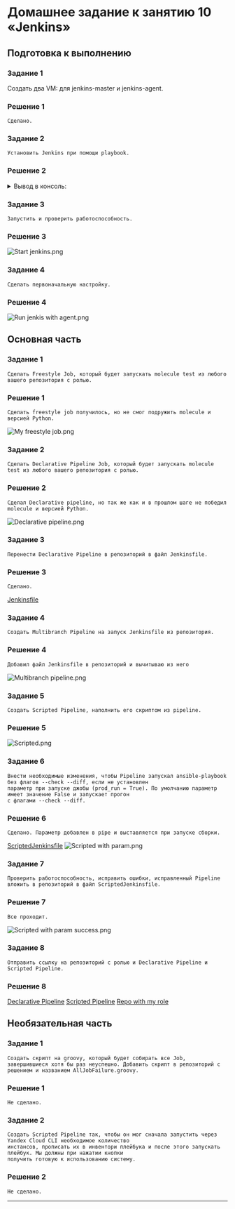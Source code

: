 # Домашнее задание к занятию 10 «Jenkins»

## Подготовка к выполнению

### Задание 1
   Создать два VM: для jenkins-master и jenkins-agent.

### Решение 1
    Сделано.

### Задание 2
    Установить Jenkins при помощи playbook.

### Решение 2

<details><summary>Вывод в консоль:</summary>

```commandline
ansible-playbook -i ./inventory/cicd/hosts.yml ./site.yml 

PLAY [Preapre all hosts] ********************************************************************************************************************************************************

TASK [Gathering Facts] **********************************************************************************************************************************************************
The authenticity of host '158.160.62.250 (158.160.62.250)' can't be established.
ED25519 key fingerprint is SHA256:92sZv+IORIY4NfRmsAgwE06xDbhmOYLQHEF7I1h1crM.
This key is not known by any other names
Are you sure you want to continue connecting (yes/no/[fingerprint])? ok: [jenkins-master-01]
yes
ok: [jenkins-agent-01]

TASK [Create group] *************************************************************************************************************************************************************
ok: [jenkins-master-01]
ok: [jenkins-agent-01]

TASK [Create user] **************************************************************************************************************************************************************
ok: [jenkins-master-01]
changed: [jenkins-agent-01]

TASK [Install JDK] **************************************************************************************************************************************************************
ok: [jenkins-master-01]
changed: [jenkins-agent-01]

PLAY [Get Jenkins master installed] *********************************************************************************************************************************************

TASK [Gathering Facts] **********************************************************************************************************************************************************
ok: [jenkins-master-01]

TASK [Get repo Jenkins] *********************************************************************************************************************************************************
ok: [jenkins-master-01]

TASK [Add Jenkins key] **********************************************************************************************************************************************************
ok: [jenkins-master-01]

TASK [Install epel-release] *****************************************************************************************************************************************************
ok: [jenkins-master-01]

TASK [Install Jenkins and requirements] *****************************************************************************************************************************************
ok: [jenkins-master-01]

TASK [Ensure jenkins agents are present in known_hosts file] ********************************************************************************************************************
# 158.160.62.250:22 SSH-2.0-OpenSSH_7.4
# 158.160.62.250:22 SSH-2.0-OpenSSH_7.4
# 158.160.62.250:22 SSH-2.0-OpenSSH_7.4
# 158.160.62.250:22 SSH-2.0-OpenSSH_7.4
# 158.160.62.250:22 SSH-2.0-OpenSSH_7.4
changed: [jenkins-master-01] => (item=jenkins-agent-01)

TASK [Start Jenkins] ************************************************************************************************************************************************************
skipping: [jenkins-master-01]

PLAY [Prepare jenkins agent] ****************************************************************************************************************************************************

TASK [Gathering Facts] **********************************************************************************************************************************************************
ok: [jenkins-agent-01]

TASK [Create agent_dir] *********************************************************************************************************************************************************
changed: [jenkins-agent-01]

TASK [Add docker repo] **********************************************************************************************************************************************************
changed: [jenkins-agent-01]

TASK [Install some required] ****************************************************************************************************************************************************
changed: [jenkins-agent-01]

TASK [Update pip] ***************************************************************************************************************************************************************
changed: [jenkins-agent-01]

TASK [Install Ansible] **********************************************************************************************************************************************************
changed: [jenkins-agent-01]

TASK [Reinstall Selinux] ********************************************************************************************************************************************************
changed: [jenkins-agent-01]

TASK [Add local to PATH] ********************************************************************************************************************************************************
changed: [jenkins-agent-01]

TASK [Create docker group] ******************************************************************************************************************************************************
ok: [jenkins-agent-01]

TASK [Add jenkinsuser to dockergroup] *******************************************************************************************************************************************
changed: [jenkins-agent-01]

TASK [Restart docker] ***********************************************************************************************************************************************************
changed: [jenkins-agent-01]

TASK [Install agent.jar] ********************************************************************************************************************************************************
changed: [jenkins-agent-01]

PLAY RECAP **********************************************************************************************************************************************************************
jenkins-agent-01           : ok=16   changed=12   unreachable=0    failed=0    skipped=0    rescued=0    ignored=0   
jenkins-master-01          : ok=10   changed=1    unreachable=0    failed=0    skipped=1    rescued=0    ignored=0   

```

</details>


### Задание 3
    Запустить и проверить работоспособность.

### Решение 3
![Start jenkins.png](Screenshots%2FStart%20jenkins.png)

### Задание 4
    Сделать первоначальную настройку.

### Решение 4
![Run jenkis with agent.png](Screenshots%2FRun%20jenkis%20with%20agent.png)    


## Основная часть

### Задание 1
    Сделать Freestyle Job, который будет запускать molecule test из любого вашего репозитория с ролью.

### Решение 1
    Сделать freestyle job получилось, но не смог подружить molecule и версией Python.
![My freestyle job.png](Screenshots%2FMy%20freestyle%20job.png)

### Задание 2
    Сделать Declarative Pipeline Job, который будет запускать molecule test из любого вашего репозитория с ролью.

### Решение 2
    Сделал Declarative pipeline, но так же как и в прошлом шаге не победил molecule и версией Python.
![Declarative pipeline.png](Screenshots%2FDeclarative%20pipeline.png)

### Задание 3
    Перенести Declarative Pipeline в репозиторий в файл Jenkinsfile.

### Решение 3
    Сделано.
[Jenkinsfile](pipeline%2FJenkinsfile)

### Задание 4
    Создать Multibranch Pipeline на запуск Jenkinsfile из репозитория.

### Решение 4
    Добавил файл Jenkinsfile в репозиторий и вычитываю из него
![Multibranch pipeline.png](Screenshots%2FMultibranch%20pipeline.png)

### Задание 5
    Создать Scripted Pipeline, наполнить его скриптом из pipeline.

### Решение 5
![Scripted.png](Screenshots%2FScripted.png)

### Задание 6
    Внести необходимые изменения, чтобы Pipeline запускал ansible-playbook без флагов --check --diff, если не установлен 
    параметр при запуске джобы (prod_run = True). По умолчанию параметр имеет значение False и запускает прогон 
    с флагами --check --diff.

### Решение 6
    Сделано. Параметр добавлен в pipe и выставляется при запуске сборки.
[ScriptedJenkinsfile](pipeline%2FScriptedJenkinsfile)
![Scripted with param.png](Screenshots%2FScripted%20with%20param.png)

### Задание 7
    Проверить работоспособность, исправить ошибки, исправленный Pipeline вложить в репозиторий в файл ScriptedJenkinsfile.

### Решение 7
    Все проходит.
![Scripted with param success.png](Screenshots%2FScripted%20with%20param%20success.png)

### Задание 8
    Отправить ссылку на репозиторий с ролью и Declarative Pipeline и Scripted Pipeline.

### Решение 8
[Declarative Pipeline](pipeline%2FJenkinsfile)
[Scripted Pipeline](pipeline%2FScriptedJenkinsfile)
[Repo with my role](https://github.com/EfanRu/vector-role)

## Необязательная часть

### Задание 1
    Создать скрипт на groovy, который будет собирать все Job, завершившиеся хотя бы раз неуспешно. Добавить скрипт в репозиторий с решением и названием AllJobFailure.groovy.

### Решение 1
    Не сделано.

### Задание 2
    Создать Scripted Pipeline так, чтобы он мог сначала запустить через Yandex Cloud CLI необходимое количество 
    инстансов, прописать их в инвентори плейбука и после этого запускать плейбук. Мы должны при нажатии кнопки 
    получить готовую к использованию систему.

### Решение 2
    Не сделано.

---